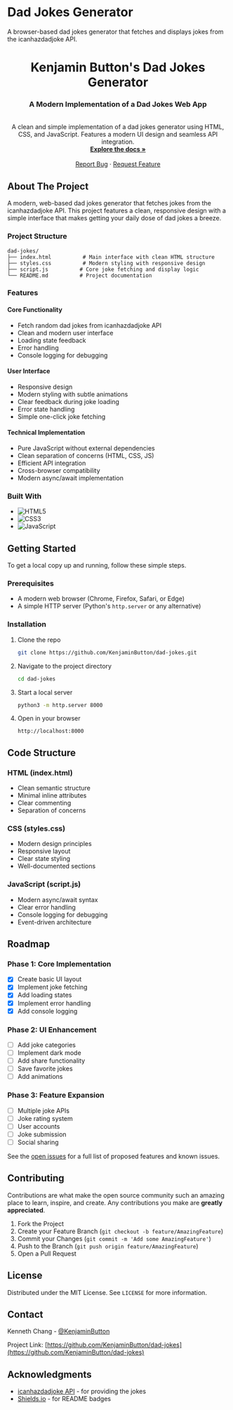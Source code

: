 # Dad Jokes Generator

A browser-based dad jokes generator that fetches and displays jokes from the icanhazdadjoke API.

<div align="center">
  <h1>Kenjamin Button's Dad Jokes Generator</h1>

  <h3>A Modern Implementation of a Dad Jokes Web App</h3>

  <p align="center">
    <br />
    A clean and simple implementation of a dad jokes generator using HTML, CSS, and JavaScript.
    Features a modern UI design and seamless API integration.
    <br />
    <a href="https://github.com/KenjaminButton/dad-jokes"><strong>Explore the docs »</strong></a>
    <br />
    <br />
    <a href="https://github.com/KenjaminButton/dad-jokes/issues">Report Bug</a>
    ·
    <a href="https://github.com/KenjaminButton/dad-jokes/issues">Request Feature</a>
  </p>
</div>

## About The Project

A modern, web-based dad jokes generator that fetches jokes from the icanhazdadjoke API. This project features a clean, responsive design with a simple interface that makes getting your daily dose of dad jokes a breeze.

### Project Structure
```
dad-jokes/
├── index.html          # Main interface with clean HTML structure
├── styles.css          # Modern styling with responsive design
├── script.js          # Core joke fetching and display logic
└── README.md          # Project documentation
```

### Features

#### Core Functionality
* Fetch random dad jokes from icanhazdadjoke API
* Clean and modern user interface
* Loading state feedback
* Error handling
* Console logging for debugging

#### User Interface
* Responsive design
* Modern styling with subtle animations
* Clear feedback during joke loading
* Error state handling
* Simple one-click joke fetching

#### Technical Implementation
* Pure JavaScript without external dependencies
* Clean separation of concerns (HTML, CSS, JS)
* Efficient API integration
* Cross-browser compatibility
* Modern async/await implementation

### Built With

* ![HTML5](https://img.shields.io/badge/html5-%23E34F26.svg?style=for-the-badge&logo=html5&logoColor=white)
* ![CSS3](https://img.shields.io/badge/css3-%231572B6.svg?style=for-the-badge&logo=css3&logoColor=white)
* ![JavaScript](https://img.shields.io/badge/javascript-%23323330.svg?style=for-the-badge&logo=javascript&logoColor=%23F7DF1E)

## Getting Started

To get a local copy up and running, follow these simple steps.

### Prerequisites

* A modern web browser (Chrome, Firefox, Safari, or Edge)
* A simple HTTP server (Python's `http.server` or any alternative)

### Installation

1. Clone the repo
   ```sh
   git clone https://github.com/KenjaminButton/dad-jokes.git
   ```
2. Navigate to the project directory
   ```sh
   cd dad-jokes
   ```
3. Start a local server
   ```sh
   python3 -m http.server 8000
   ```
4. Open in your browser
   ```
   http://localhost:8000
   ```

## Code Structure

### HTML (index.html)
- Clean semantic structure
- Minimal inline attributes
- Clear commenting
- Separation of concerns

### CSS (styles.css)
- Modern design principles
- Responsive layout
- Clear state styling
- Well-documented sections

### JavaScript (script.js)
- Modern async/await syntax
- Clear error handling
- Console logging for debugging
- Event-driven architecture

## Roadmap

### Phase 1: Core Implementation 
- [x] Create basic UI layout
- [x] Implement joke fetching
- [x] Add loading states
- [x] Implement error handling
- [x] Add console logging

### Phase 2: UI Enhancement
- [ ] Add joke categories
- [ ] Implement dark mode
- [ ] Add share functionality
- [ ] Save favorite jokes
- [ ] Add animations

### Phase 3: Feature Expansion
- [ ] Multiple joke APIs
- [ ] Joke rating system
- [ ] User accounts
- [ ] Joke submission
- [ ] Social sharing

See the [open issues](https://github.com/KenjaminButton/dad-jokes/issues) for a full list of proposed features and known issues.

## Contributing

Contributions are what make the open source community such an amazing place to learn, inspire, and create. Any contributions you make are **greatly appreciated**.

1. Fork the Project
2. Create your Feature Branch (`git checkout -b feature/AmazingFeature`)
3. Commit your Changes (`git commit -m 'Add some AmazingFeature'`)
4. Push to the Branch (`git push origin feature/AmazingFeature`)
5. Open a Pull Request

## License

Distributed under the MIT License. See `LICENSE` for more information.

## Contact

Kenneth Chang - [@KenjaminButton](https://kenjaminbutton.com/contact)

Project Link: [https://github.com/KenjaminButton/dad-jokes](https://github.com/KenjaminButton/dad-jokes)

## Acknowledgments

* [icanhazdadjoke API](https://icanhazdadjoke.com/api) - for providing the jokes
* [Shields.io](https://shields.io) - for README badges
